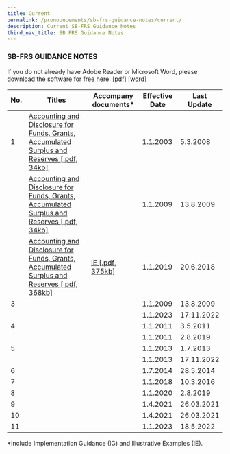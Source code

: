 ```yaml
---
title: Current
permalink: /pronouncements/sb-frs-guidance-notes/current/
description: Current SB-FRS Guidance Notes
third_nav_title: SB FRS Guidance Notes
---
```

### SB-FRS GUIDANCE NOTES

  

If you do not already have Adobe Reader or Microsoft Word, please download the software for free here: [\[pdf\]](http://www.adobe.com/products/acrobat/readstep2.html) [\[word\]](http://www.microsoft.com/downloads/details.aspx?FamilyID=95e24c87-8732-48d5-8689-ab826e7b8fdf&DisplayLang=en)



| No. | Titles | Accompany documents\* | Effective Date | Last Update |
| -------- | -------- | -------- | -------- | -------- |
| 1 | [Accounting and Disclosure for Funds, Grants, Accumulated Surplus and Reserves [.pdf, 34kb]](/files/Docs/Default%20Source/Sb%20Frs%20Guidance%20Notes/sb-frs_guidance_note_1.pdf) |  | 1.1.2003 | 5.3.2008 |
|  | [Accounting and Disclosure for Funds, Grants, Accumulated Surplus and Reserves [.pdf, 34kb]](/files/Docs/Default%20Source/Sb%20Frs%20Guidance%20Notes/guidance_note_1_revised.pdf) |  | 1.1.2009 | 13.8.2009 |
|  | [Accounting and Disclosure for Funds, Grants, Accumulated Surplus and Reserves [.pdf, 368kb]](/files/Docs/Default%20Source/Sb%20Frs%20Guidance%20Notes/sb-frs-guidance-note-1_final.pdf) | [IE [.pdf, 375kb]](/files/Docs/Default%20Source/Sb%20Frs%20Guidance%20Notes/illustrative-examples-to-sb-frs-guidance-note-1_final.pdf) | 1.1.2019 | 20.6.2018 |
| 3 |  |  | 1.1.2009 | 13.8.2009 |
|  |  |  | 1.1.2023 | 17.11.2022 |
| 4 |  |  | 1.1.2011 | 3.5.2011 |
|  |  |  | 1.1.2011 | 2.8.2019 |
| 5 |  |  | 1.1.2013 | 1.7.2013 |
|  |  |  | 1.1.2013 | 17.11.2022 |
| 6 |  |  | 1.7.2014 | 28.5.2014 |
| 7 |  |  | 1.1.2018 | 10.3.2016 |
| 8 |  |  | 1.1.2020 | 2.8.2019 |
| 9 |  |  | 1.4.2021 | 26.03.2021 |
| 10 |  |  | 1.4.2021 | 26.03.2021 |
| 11 |  |  | 1.1.2023 | 18.5.2022 |

\*Include Implementation Guidance (IG) and Illustrative Examples (IE).